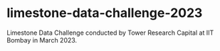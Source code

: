 # limestone-data-challenge-2023
Limestone Data Challenge conducted by Tower Research Capital at IIT Bombay in March 2023.
